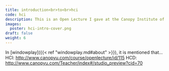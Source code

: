 ```yaml
---
title: introduction<br>to<br>hci
code: hci
description: This is an Open Lecture I gave at the Canopy Institute of Design. This lecture serves as an introduction to Human-Computer Interaction, both as an academic discipline and professional expertise.
images:
  poster: hci-intro-cover.png
draft: false
weight: 6
---
```


In [windowplay]({{< ref "windowplay.md#about" >}}), it is mentioned that...
HCI: http://www.canopyu.com/course/openlecture/id/115
HCD: http://www.canopyu.com/Teacher/index#/studio_preview?cid=70